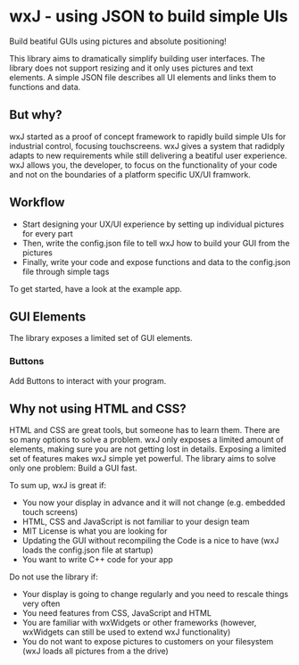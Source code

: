 # wxJ - using JSON to build simple UIs

Build beatiful GUIs using pictures and absolute positioning!

This library aims to dramatically simplify building user interfaces.
The library does not support resizing and it only uses pictures and text elements.
A simple JSON file describes all UI elements and links them to functions and data.

## But why?
wxJ started as a proof of concept framework to rapidly build simple UIs for industrial control, focusing touchscreens.
wxJ gives a system that radidply adapts to new requirements while still delivering a beatiful user experience.
wxJ allows you, the developer, to focus on the functionality of your code and not on the boundaries of a platform specific UX/UI framwork.

## Workflow
- Start designing your UX/UI experience by setting up individual pictures for every part 
- Then, write the config.json file to tell wxJ how to build your GUI from the pictures
- Finally, write your code and expose functions and data to the config.json file through simple tags

To get started, have a look at the example app.


## GUI Elements
The library exposes a limited set of GUI elements.

### Buttons
Add Buttons to interact with your program.

## Why not using HTML and CSS?
HTML and CSS are great tools, but someone has to learn them. There are so many options to solve a problem.
wxJ only exposes a limited amount of elements, making sure you are not getting lost in details. 
Exposing a limited set of features makes wxJ simple yet powerful. 
The library aims to solve only one problem: Build a GUI fast.

To sum up, wxJ is great if:
- You now your display in advance and it will not change (e.g. embedded touch screens)
- HTML, CSS and JavaScript is not familiar to your design team
- MIT License is what you are looking for
- Updating the GUI without recompiling the Code is a nice to have (wxJ loads the config.json file at startup)
- You want to write C++ code for your app

Do not use the library if:
- Your display is going to change regularly and you need to rescale things very often
- You need features from CSS, JavaScript and HTML
- You are familiar with wxWidgets or other frameworks (however, wxWidgets can still be used to extend wxJ functionality)
- You do not want to expose pictures to customers on your filesystem (wxJ loads all pictures from a the drive)
